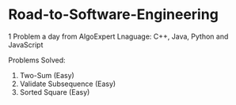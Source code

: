 # Road-to-Software-Engineering
1 Problem a day from AlgoExpert
Lnaguage: C++, Java, Python and JavaScript

Problems Solved:

1. Two-Sum (Easy)
2. Validate Subsequence (Easy)
3. Sorted Square (Easy)
